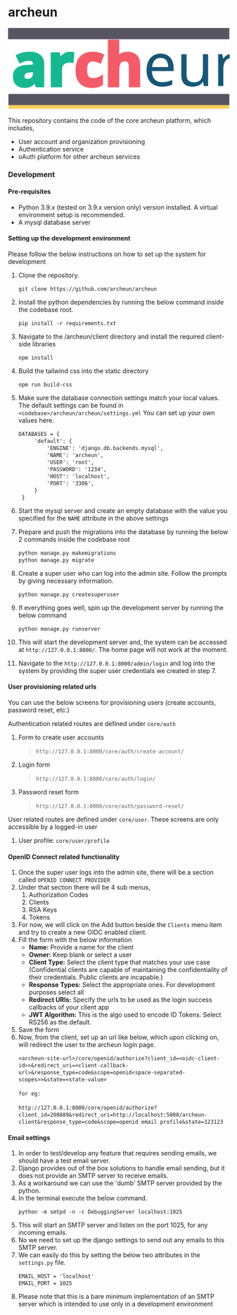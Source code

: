 # archeun

![alt text](https://github.com/archeun/archeun/blob/main/blob/archeun-logo.svg?raw=true)

This repository contains the code of the core archeun platform, which includes,

- User account and organization provisioning
- Authentication service
- oAuth platform for other archeun services

### Development

#### Pre-requisites

- Python 3.9.x (tested on 3.9.x version only) version installed. A virtual environment setup is recommended.
- A mysql database server

#### Setting up the development environment
Please follow the below instructions on how to set up the system for development

1. Clone the repository.
   ```
   git clone https://github.com/archeun/archeun
1. Install the python dependencies by running the below command inside the codebase root.
   ```
   pip install -r requirements.txt
1. Navigate to the <codebase>/archeun/client directory and install the required client-side libraries
    ```
   npm install
1. Build the tailwind css into the static directory
    ```
   npm run build-css
1. Make sure the database connection settings match your local values. The default settings can be found in `<codebase>/archeun/archeun/settings.yml`
   You can set up your own values here. 
   ```
   DATABASES = {
        'default': {
            'ENGINE': 'django.db.backends.mysql',
            'NAME': 'archeun',
            'USER': 'root',
            'PASSWORD': '1234',
            'HOST': 'localhost',
            'PORT': '3306',
        }
    }
1. Start the mysql server and create an empty database with the value you specified for the `NAME` attribute in the above settings

1. Prepare and push the migrations into the database by running the below 2 commands inside the codebase root
    ```
   python manage.py makemigrations
   python manage.py migrate
1. Create a super user who can log into the admin site. Follow the prompts by giving necessary information.
    ```
   python manage.py createsuperuser
1. If everything goes well, spin up the development server by running the below command
    ```
   python manage.py runserver
1. This will start the development server and, the system can be accessed at `http://127.0.0.1:8000/`. The home page will not work at the moment.

1. Navigate to the `http://127.0.0.1:8000/admin/login` and log into the system by providing the super user credentials we created in step 7.

#### User provisioning related urls

You can use the below screens for provisioning users (create accounts, password reset, etc.)

Authentication related routes are defined under `core/auth`
1. Form to create user accounts
   > `http://127.0.0.1:8000/core/auth/create-account/`
1. Login form
   > `http://127.0.0.1:8000/core/auth/login/`
1. Password reset form
   > `http://127.0.0.1:8000/core/auth/password-reset/`

User related routes are defined under `core/user`. These screens are only accessible by a logged-in user
1. User profile: `core/user/profile`

#### OpenID Connect related functionality

1. Once the super user logs into the admin site, there will be a section called `OPENID CONNECT PROVIDER`
1. Under that section there will be 4 sub menus,
    1. Authorization Codes		
    1. Clients
    1. RSA Keys
    1. Tokens
1. For now, we will click on the Add button beside the `Clients` menu item and try to create a new OIDC enabled client.
1. Fill the form with the below information
   - **Name:** Provide a name for the client
   - **Owner:** Keep blank or select a user
   - **Client Type:** Select the client type that matches your use case (Confidential clients are capable of maintaining the confidentiality of their credentials. Public clients are incapable.)
   - **Response Types:** Select the appropriate ones. For development purposes select all
   - **Redirect URIs:** Specify the urls to be used as the login success callbacks of your client app
   - **JWT Algorithm:** This is the algo used to encode ID Tokens. Select RS256 as the default.
1. Save the form
1. Now, from the client, set up an url like below, which upon clicking on, will redirect the user to the archeun login page.
    ```
   <archeun-site-url>/core/openid/authorize?client_id=<oidc-client-id>>&redirect_uri=<client-callback-url>&response_type=code&scope=openid<space-separated-scopes>>&state=<state-value>

   for eg:
   
   http://127.0.0.1:8000/core/openid/authorize?client_id=200889&redirect_uri=http://localhost:5000/archeun-client&response_type=code&scope=openid email profile&state=123123

#### Email settings
1. In order to test/develop any feature that requires sending emails, we should have a test email server.
1. Django provides out of the box solutions to handle email sending, but it does not provide an SMTP server to receive emails.
1. As a workaround we can use the 'dumb' SMTP server provided by the python.
1. In the terminal execute the below command.
   ```
   python -m smtpd -n -c DebuggingServer localhost:1025
1. This will start an SMTP server and listen on the port 1025, for any incoming emails.
1. No we need to set up the django settings to send out any emails to this SMTP server.
1. We can easily do this by setting the below two attributes in the `settings.py` file.
   ```
   EMAIL_HOST = 'localhost'
   EMAIL_PORT = 1025
1. Please note that this is a bare minimum implementation of an SMTP server which is intended to use only in a development environment